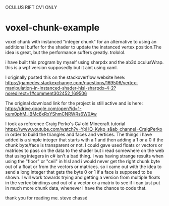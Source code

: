 OCULUS RIFT CV1 ONLY
# voxel-chunk-example
voxel chunk with instanced "integer chunk" for an alternative to using an additional buffer for the shader to update the instanced vertex position.The idea is great, but the performance suffers greatly. trololol.

i have built this program by myself using sharpdx and the ab3d.oculusWrap. this is a wpf version supposedly but it aint using xaml.

I originally posted this on the stackoverflow website here:
https://gamedev.stackexchange.com/questions/169506/vertex-manipulation-in-instanced-shader-hlsl-sharpdx-4-2?noredirect=1#comment302452_169506

The original download link for the project is still active and is here:
https://drive.google.com/open?id=1-kum0phM_iBMc8xRxYShmCNRWRs6W0Aw

I took as reference Craig Perko's C# old Minecraft tutorial https://www.youtube.com/watch?v=YpHQ-Kykp_s&ab_channel=CraigPerko in order to build the triangles and faces and vertices. The things i have added is a simple integer that starts with a 1 and then adding a 1 or a 0 if the chunk byte/face is transparent or not. I could 
gave used floats or vectors or matrices to pass on the data to the shader but i read somewhere on the web that using integers in
c# isn't a bad thing. I was having strange results when using the "floor" or "ceil" in hlsl and i would never get the right chunk byte out of a float or from the vectors or matrices. so i came out with the idea to send a long integer that gets the byte 0 or 1 if a face is supposed to be shown. I will work towards trying and getting a version from multiple floats in the vertex bindings and out of a vector or a matrix to see if i can just put in much more chunk data, whenever i have the chance to code that.

thank you for reading me.
steve chassé


